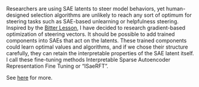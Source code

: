 
Researchers are using SAE latents to steer model behaviors, yet human-designed selection algorithms are unlikely to reach any sort of optimum for steering tasks such as SAE-based unlearning or helpfulness steering. Inspired by the [Bitter Lesson](http://www.incompleteideas.net/IncIdeas/BitterLesson.html), I have decided to research gradient-based optimization of steering vectors. It should be possible to add trained components into SAEs that act on the latents. These trained components could learn optimal values and algorithms, and if we chose their structure carefully, they can retain the interpretable properties of the SAE latent itself. I call these fine-tuning methods Interpretable Sparse Autoencoder Representation Fine Tuning or “ISaeRFT”.



See [here](https://www.lesswrong.com/posts/xZkBDAgQGqm6tvCvy/interpretable-fine-tuning-research-update-and-working) for more.